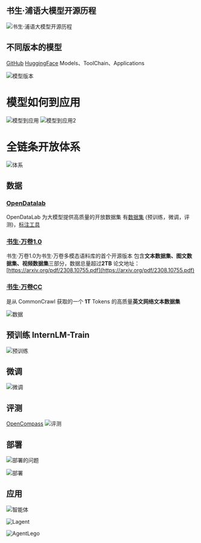 
## 书生·浦语大模型开源历程

![书生·浦语大模型开源历程](./imgs/开源历程.png)

## 不同版本的模型

[GitHub](https://github.com/InternLM/InternLM)
[HuggingFace](https://huggingface.co/internlm)
Models、ToolChain、Applications

![模型版本](./imgs/模型版本.png)

# 模型如何到应用

![模型到应用](./imgs/模型到应用.png)
![模型到应用2](./imgs/模型到应用2.png)

# 全链条开放体系

![体系](./imgs/全链条开放体系.png)

## 数据

### [OpenDatalab](https://opendatalab.com/home)
OpenDataLab 为大模型提供高质量的开放数据集
有[数据集](https://opendatalab.com/) (预训练，微调，评测)，[标注工具](https://opendatalab.com/labelU)

### [书生·万卷1.0](https://opendatalab.com/OpenDataLab/WanJuan1_dot_0)
书生·万卷1.0为书生·万卷多模态语料库的首个开源版本
包含**文本数据集、图文数据集、视频数据集**三部分，数据总量超过**2TB**
论文地址：[https://arxiv.org/pdf/2308.10755.pdf](https://arxiv.org/pdf/2308.10755.pdf)

### [书生·万卷CC](https://opendatalab.com/OpenDataLab/WanJuanCC)
是从 CommonCrawl 获取的一个 **1T** Tokens 的高质量**英文网络文本数据集**

![数据](./imgs/数据.png)

## 预训练 InternLM-Train

![预训练](./imgs/预训练.png)

## 微调


![微调](./imgs/微调.png)

## 评测

[OpenCompass](https://opencompass.org.cn/home)
![评测](./imgs/评测.png)

## 部署

![部署的问题](部署的问题.png)

![部署](./imgs/部署.png)

## 应用

![智能体](./imgs/智能体.png)


![Lagent](./imgs/Lagent.png)


![AgentLego](./imgs/AgentLego.png)